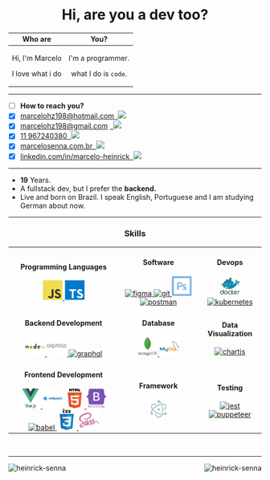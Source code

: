 
<h1 align="center">Hi, are you a dev too?</h1>

<div align="center">

| Who are | You?| 
|--|--|
| <p align="center">Hi, I'm Marcelo</p> <p align="center">I love what i do</p>  |  <p align="center">I'm a programmer.</p> <p align="center">what I do is `code`.</p> |

</div align="center">

---

   - [ ] **How to reach you?** 
   - [x] marcelohz198@hotmail.com<a href="mailto:marcelohz198@hotmail.com">&nbsp;&nbsp;<img src="https://img.shields.io/badge/Microsoft_Outlook-0078D4?style=for-the-badge&logo=microsoft-outlook&logoColor=white"/></a>
   - [x] <span>marcelohz198@gmail.com</span> <a href="mailto:marcelohz198@gmail.com">&nbsp;&nbsp;<img src="https://img.shields.io/badge/Gmail-D14836?style=for-the-badge&logo=gmail&logoColor=white"/> </a>
   - [x] <a href="https://api.whatsapp.com/send?phone=555511967240380">11 967240380&nbsp;&nbsp;<img src="https://img.shields.io/badge/WhatsApp-25D366?style=for-the-badge&logo=whatsapp&logoColor=white"/></a>
   - [x] <a href="https://marcelosenna.com.br/">marcelosenna.com.br&nbsp;&nbsp;<img src="https://img.shields.io/badge/website-000000?style=for-the-badge&logo=About.me&logoColor=white"/></a>
   - [x] <a href="https://www.linkedin.com/in/marcelo-heinrick/">linkedin.com/in/marcelo-heinrick&nbsp;&nbsp;<img src="https://img.shields.io/badge/LinkedIn-0077B5?style=for-the-badge&logo=linkedin&logoColor=white"/></a>

---
  
  - **19** Years.
  - A fullstack dev, but I prefer the **backend.**
  - Live and born on Brazil. I speak English, Portuguese and I am studying German about now.

---

<div align="center">

<h3>Skills</h3>

<table>
<tr>
<td>
<div align="center">
<h4>Programming Languages</h4>
<a href="https://developer.mozilla.org/en-US/docs/Web/JavaScript" target="_blank" rel="noreferrer"><img src="https://raw.githubusercontent.com/devicons/devicon/master/icons/javascript/javascript-original.svg" alt="javascript" width="40" height="40"/> </a>
<a href="https://www.typescriptlang.org/" target="_blank" rel="noreferrer"> <img src="https://raw.githubusercontent.com/devicons/devicon/master/icons/typescript/typescript-original.svg" alt="typescript" width="40" height="40"/> </a> 
</div>
</td>
<td>
<div align="center">
<h4>Software</h4>
<a href="https://www.figma.com/" target="_blank" rel="noreferrer"> <img src="https://www.vectorlogo.zone/logos/figma/figma-icon.svg" alt="figma" width="40" height="40"/> </a> 
<a href="https://git-scm.com/" target="_blank" rel="noreferrer"> <img src="https://www.vectorlogo.zone/logos/git-scm/git-scm-icon.svg" alt="git" width="40" height="40"/> </a>
<a href="https://www.photoshop.com/en" target="_blank" rel="noreferrer"> <img src="https://raw.githubusercontent.com/devicons/devicon/master/icons/photoshop/photoshop-line.svg" alt="photoshop" width="40" height="40"/> </a>
<a href="https://postman.com" target="_blank" rel="noreferrer"> <img src="https://www.vectorlogo.zone/logos/getpostman/getpostman-icon.svg" alt="postman" width="40" height="40"/> </a>
</div>
</td>
<td>
<div align="center">
<h4>Devops</h4>
<a href="https://www.docker.com/" target="_blank" rel="noreferrer"> <img src="https://raw.githubusercontent.com/devicons/devicon/master/icons/docker/docker-original-wordmark.svg" alt="docker" width="40" height="40"/> </a>
<a href="https://kubernetes.io" target="_blank" rel="noreferrer"> <img src="https://www.vectorlogo.zone/logos/kubernetes/kubernetes-icon.svg" alt="kubernetes" width="40" height="40"/> </a> 
</div>
</td>
</tr>
<tr>
<td>
<div align="center">
<h4>Backend Development</h4>
<a href="https://nodejs.org" target="_blank" rel="noreferrer"> <img src="https://raw.githubusercontent.com/devicons/devicon/master/icons/nodejs/nodejs-original-wordmark.svg" alt="nodejs" width="40" height="40"/> </a>
<a href="https://expressjs.com" target="_blank" rel="noreferrer"> <img src="https://raw.githubusercontent.com/devicons/devicon/master/icons/express/express-original-wordmark.svg" alt="express" width="40" height="40"/> </a>
<a href="https://graphql.org" target="_blank" rel="noreferrer"> <img src="https://www.vectorlogo.zone/logos/graphql/graphql-icon.svg" alt="graphql" width="40" height="40"/> </a>
</div>
</td>
<td>
<div align="center">
<h4>Database</h4>
<a href="https://www.mongodb.com/" target="_blank" rel="noreferrer"> <img src="https://raw.githubusercontent.com/devicons/devicon/master/icons/mongodb/mongodb-original-wordmark.svg" alt="mongodb" width="40" height="40"/> </a> 
<a href="https://www.mysql.com/" target="_blank" rel="noreferrer"> <img src="https://raw.githubusercontent.com/devicons/devicon/master/icons/mysql/mysql-original-wordmark.svg" alt="mysql" width="40" height="40"/> </a> 
</div>
</td>
<td>
<div align="center">
<h4>Data Visualization</h4>
<a href="https://www.chartjs.org" target="_blank" rel="noreferrer"> <img src="https://www.chartjs.org/media/logo-title.svg" alt="chartjs" width="40" height="40"/> </a>
</div>
</td>
</tr>
<tr>
<td>
<div align="center">
<h4>Frontend Development</h4>
<a href="https://vuejs.org/" target="_blank" rel="noreferrer"> <img src="https://raw.githubusercontent.com/devicons/devicon/master/icons/vuejs/vuejs-original-wordmark.svg" alt="vuejs" width="40" height="40"/> </a>
<a href="https://webpack.js.org" target="_blank" rel="noreferrer"> <img src="https://raw.githubusercontent.com/devicons/devicon/d00d0969292a6569d45b06d3f350f463a0107b0d/icons/webpack/webpack-original-wordmark.svg" alt="webpack" width="40" height="40"/> </a>
<a href="https://www.w3.org/html/" target="_blank" rel="noreferrer"> <img src="https://raw.githubusercontent.com/devicons/devicon/master/icons/html5/html5-original-wordmark.svg" alt="html5" width="40" height="40"/> </a> 
<a href="https://getbootstrap.com" target="_blank" rel="noreferrer"> <img src="https://raw.githubusercontent.com/devicons/devicon/master/icons/bootstrap/bootstrap-plain-wordmark.svg" alt="bootstrap" width="40" height="40"/> </a> 
<a href="https://babeljs.io/" target="_blank" rel="noreferrer"> <img src="https://www.vectorlogo.zone/logos/babeljs/babeljs-icon.svg" alt="babel" width="40" height="40"/> </a> 
<a href="https://www.w3schools.com/css/" target="_blank" rel="noreferrer"> <img src="https://raw.githubusercontent.com/devicons/devicon/master/icons/css3/css3-original-wordmark.svg" alt="css3" width="40" height="40"/> </a>
<a href="https://sass-lang.com" target="_blank" rel="noreferrer"> <img src="https://raw.githubusercontent.com/devicons/devicon/master/icons/sass/sass-original.svg" alt="sass" width="40" height="40"/> </a> 
</div>
</td>
<td>
<div align="center">
<h4>Framework</h4>
<a href="https://www.electronjs.org" target="_blank" rel="noreferrer"> <img src="https://raw.githubusercontent.com/devicons/devicon/master/icons/electron/electron-original.svg" alt="electron" width="40" height="40"/> </a>
</div>
</td>
<td>
<div align="center">
<h4>Testing</h4>
<a href="https://jestjs.io" target="_blank" rel="noreferrer"> <img src="https://www.vectorlogo.zone/logos/jestjsio/jestjsio-icon.svg" alt="jest" width="40" height="40"/> </a> 
<a href="https://github.com/puppeteer/puppeteer" target="_blank" rel="noreferrer"> <img src="https://www.vectorlogo.zone/logos/pptrdev/pptrdev-official.svg" alt="puppeteer" width="40" height="40"/> </a> 
</div>
</td>
</tr>
</table>

</div>

<br>

---

<img src="https://github-readme-stats.vercel.app/api/top-langs?username=heinrick-senna&show_icons=true&locale=pt-br" alt="heinrick-senna" /><img align="right" src="https://github-readme-streak-stats.herokuapp.com/?user=heinrick-senna&locale=en&layout=compact" alt="heinrick-senna" />
